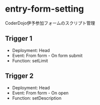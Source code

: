 # entry-form-setting
CoderDojo伊予参加フォームのスクリプト管理

## Trigger 1
- Deployment: Head
- Event: From form - On form submit
- Function: setLimit

## Trigger 2
- Deployment: Head
- Event: From form - On open
- Function: setDescription
